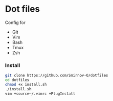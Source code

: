 # Dot files

Config for

- Git
- Vim
- Bash
- Tmux
- Zsh

### Install

~~~bash
git clone https://github.com/Smirnov-O/dotfiles
cd dotfiles
chmod +x install.sh
./install.sh
vim +source~/.vimrc +PlugInstall
~~~